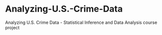 # Analyzing-U.S.-Crime-Data
Analyzing U.S. Crime Data - Statistical Inference and Data Analysis course project
